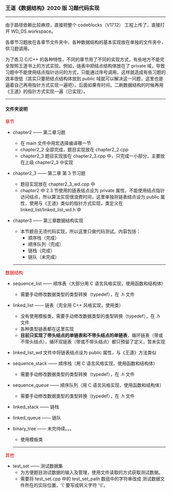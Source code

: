 ### 王道《数据结构》2020 版 习题代码实现

---

由于路径依赖比较麻烦，直接把整个 codeblocks（V17.12） 工程上传了，直接打开 WD_DS.workspace。

各章节习题放在各章节文件夹中，各种数据结构的基本实现放在单独的文件夹中，供习题调用。

为了练习 C/C++ 的各种特性，不同的章节用了不同的实现方式，有些地方不能完全按照王道书上的方式实现。例如，链表中把结点结构体放在了 private 域，导致习题中不能使用结点指针访问的方式，只能通过序号调用，这样就造成有些习题的效率很低（其实只要把结点结构体放到 public 域就可以解决这一问题，这里也是逼着自己再用指针方式实现一遍吧）。后面如果有时间，二刷数据结构的时候再用《王道》的指针方式实现一遍（已实现）。

---

#### 文件夹说明

<font color="#dd0000">章节</font>

- chapter2 —— 第二章习题

  - 在 main 文件中用宏选择编译哪一节
  - chapter2_2 全部完成，题目实现放在 chapter2_2.cpp
  - chapter2_3 题目实现放在 chapter2_3.cpp 中，只完成一小部分，主要放在上级 chapter2_3 中实现

- chapter2_3 —— 第二章 第 3 节习题
  - 题目实现放在 chapter2_3_wd.cpp 中 
  - chapter2 中 2.3 节使用的链表结点设为 private 属性，不能使用结点指针访问结点，所以算法实现很浪费时间，这里单独将链表结点设为 public 属性，使用与《王道》类似的指针方式实现，类定义在 linked_list/linked_list_wd.h 中

- chapter3 —— 第三章数据结构实现

  - 本节题目无须代码实现，所以这里只做代码测试。内容包括：
    - 顺序栈（完成）
    - 顺序队列（完成）
    - 链栈（完成）
    - 链队（未完成）

  ---

<font color="#dd0000">数据结构</font>

- sequence_list —— 顺序表（大部分用 C 语言风格实现，使用函数和结构体）

  - 需要手动修改数据类型的类型转换（typedef），在 .h 文件

- linked_list —— 链表（完全用 C++ 风格实现，使用类）
  - 没有使用模板类，需要手动修改数据类型的类型转换（typedef），在 .h 文件
  - 各种类型链表都在这里实现
  - **目前只实现了带头结点的单链表和不带头结点的单链表**，循环链表（带或不带头结点），循环双链表（带或不带头结点）都只预留了定义，暂未实现
- linked_list_wd 文件中将链表结点设为 public 属性，与《王道》方法类似
  
- sequence_stack —— 顺序栈（用 C 语言风格实现，使用函数和结构体）

  - 需要手动修改数据类型的类型转换（typedef），在 .h 文件

- sequence_queue —— 顺序队列（用 C 语言风格实现，使用函数和结构体）

  - 需要手动修改数据类型的类型转换（typedef），在 .h 文件

- linked_stack —— 链栈

- linked_queue —— 链队

- binary_tree —— 未完待续。。。

  - 使用模板类

  ---

<font color="#dd0000">其他</font>

- test_set —— 测试数据集
  - 为方便题目测试数据的输入及管理，使用文件读取的方式获取测试数据。
  - 需要将 test_set.cpp 中的 test_set_path 数组中的字符串改成 测试数据文件所在的实际位置，'\\' 要写成转义字符 '\\\\'。